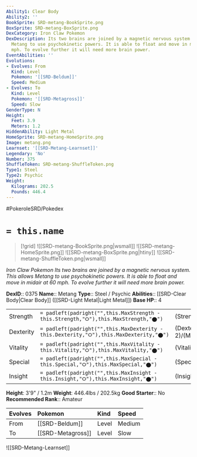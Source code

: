 ```yaml
---
Ability1: Clear Body
Ability2: ''
BookSprite: SRD-metang-BookSprite.png
BoxSprite: SRD-metang-BoxSprite.png
DexCategory: Iron Claw Pokemon
DexDescription: Its two brains are joined by a magnetic nervous system. This allows
  Metang to use psychokinetic powers. It is able to float and move in midair at 60
  mph. To evolve further it will need more brain power.
EventAbilities: ''
Evolutions:
- Evolves: From
  Kind: Level
  Pokemon: '[[SRD-Beldum]]'
  Speed: Medium
- Evolves: To
  Kind: Level
  Pokemon: '[[SRD-Metagross]]'
  Speed: Slow
GenderType: N
Height:
  Feet: 3.9
  Meters: 1.2
HiddenAbility: Light Metal
HomeSprite: SRD-metang-HomeSprite.png
Image: metang.png
Learnset: '[[SRD-Metang-Learnset]]'
Legendary: 'No'
Number: 375
ShuffleToken: SRD-metang-ShuffleToken.png
Type1: Steel
Type2: Psychic
Weight:
  Kilograms: 202.5
  Pounds: 446.4
---
```


#PokeroleSRD/Pokedex

# `= this.name`

> [!grid]
> ![[SRD-metang-BookSprite.png|wsmall]]
> ![[SRD-metang-HomeSprite.png]]
> ![[SRD-metang-BoxSprite.png|htiny]]
> ![[SRD-metang-ShuffleToken.png|wsmall]]


*Iron Claw Pokemon*
*Its two brains are joined by a magnetic nervous system. This allows Metang to use psychokinetic powers. It is able to float and move in midair at 60 mph. To evolve further it will need more brain power.*

**DexID**:: 0375
**Name**:: Metang
**Type**:: Steel / Psychic
**Abilities**:: [[SRD-Clear Body|Clear Body]] ([[SRD-Light Metal|Light Metal]])
**Base HP**:: 4

|           |                                                                                        |                                          |
| --------- | -------------------------------------------------------------------------------------- | ---------------------------------------- |
| Strength  | `= padleft(padright("",this.MaxStrength - this.Strength,"⭘"),this.MaxStrength,"⬤")`    | (Strength::2)/(MaxStrength::5)   |
| Dexterity | `= padleft(padright("",this.MaxDexterity - this.Dexterity,"⭘"),this.MaxDexterity,"⬤")` | (Dexterity:: 2)/(MaxDexterity::4) |
| Vitality  | `= padleft(padright("",this.MaxVitality - this.Vitality,"⭘"),this.MaxVitality,"⬤")`    | (Vitality::3)/(MaxVitality::6)   |
| Special   | `= padleft(padright("",this.MaxSpecial - this.Special,"⭘"),this.MaxSpecial,"⬤")`       | (Special::2)/(MaxSpecial::4)     |
| Insight   | `= padleft(padright("",this.MaxInsight - this.Insight,"⭘"),this.MaxInsight,"⬤")`       | (Insight::2)/(MaxInsight::5)     |

**Height**: 3'9" / 1.2m
**Weight**: 446.4lbs / 202.5kg
**Good Starter**:: No
**Recommended Rank**:: Amateur

| Evolves   | Pokemon           | Kind   | Speed   |
|:----------|:------------------|:-------|:--------|
| From      | [[SRD-Beldum]]    | Level  | Medium  |
| To        | [[SRD-Metagross]] | Level  | Slow    |

![[SRD-Metang-Learnset]]
